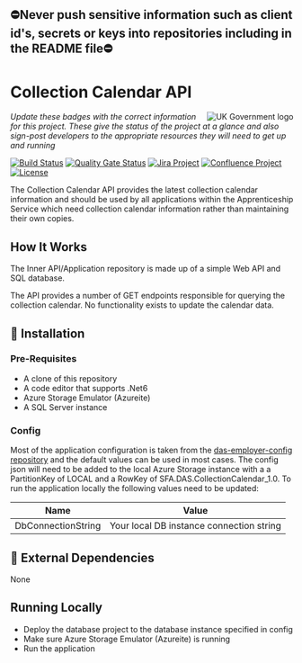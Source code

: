 ## ⛔Never push sensitive information such as client id's, secrets or keys into repositories including in the README file⛔

# Collection Calendar API

<img src="https://avatars.githubusercontent.com/u/9841374?s=200&v=4" align="right" alt="UK Government logo">

_Update these badges with the correct information for this project. These give the status of the project at a glance and also sign-post developers to the appropriate resources they will need to get up and running_

[![Build Status](https://dev.azure.com/sfa-gov-uk/Digital%20Apprenticeship%20Service/_apis/build/status/das-collection-calendar?branchName=master)](https://dev.azure.com/sfa-gov-uk/Digital%20Apprenticeship%20Service/_build/latest?definitionId=das-collection-calendar&branchName=master)
[![Quality Gate Status](https://sonarcloud.io/api/project_badges/measure?project=_projectId_&metric=alert_status)](https://sonarcloud.io/dashboard?id=_projectId_)
[![Jira Project](https://img.shields.io/badge/Jira-Project-blue)](https://skillsfundingagency.atlassian.net/jira/software/c/projects/FLP/boards/753)
[![Confluence Project](https://img.shields.io/badge/Confluence-Project-blue)](https://skillsfundingagency.atlassian.net/wiki/spaces/NDL/pages/3480354918/Flexible+Payments+Models)
[![License](https://img.shields.io/badge/license-MIT-lightgrey.svg?longCache=true&style=flat-square)](https://en.wikipedia.org/wiki/MIT_License)

The Collection Calendar API provides the latest collection calendar information and should be used by all applications within the Apprenticeship Service which need collection calendar information rather than maintaining their own copies.

## How It Works

The Inner API/Application repository is made up of a simple Web API and SQL database.

The API provides a number of GET endpoints responsible for querying the collection calendar.  No functionality exists to update the calendar data.

## 🚀 Installation

### Pre-Requisites

* A clone of this repository
* A code editor that supports .Net6
* Azure Storage Emulator (Azureite)
* A SQL Server instance

### Config

Most of the application configuration is taken from the [das-employer-config repository](https://github.com/SkillsFundingAgency/das-employer-config) and the default values can be used in most cases.  The config json will need to be added to the local Azure Storage instance with a a PartitionKey of LOCAL and a RowKey of SFA.DAS.CollectionCalendar_1.0. To run the application locally the following values need to be updated:

| Name                        | Value                                    |
| --------------------------- | ---------------------------------------- |
| DbConnectionString          | Your local DB instance connection string |

## 🔗 External Dependencies

None

## Running Locally

* Deploy the database project to the database instance specified in config
* Make sure Azure Storage Emulator (Azureite) is running
* Run the application